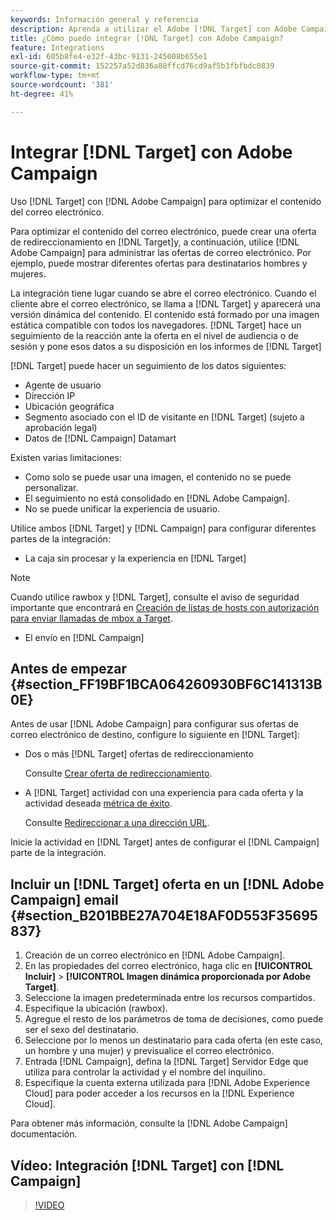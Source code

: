 ```yaml
---
keywords: Información general y referencia
description: Aprenda a utilizar el Adobe [!DNL Target] con Adobe Campaign para optimizar el contenido del correo electrónico.
title: ¿Cómo puedo integrar [!DNL Target] con Adobe Campaign?
feature: Integrations
exl-id: 605b8fe4-e32f-43bc-9131-245008b655e1
source-git-commit: 152257a52d836a88ffcd76cd9af5b3fbfbdc0839
workflow-type: tm+mt
source-wordcount: '381'
ht-degree: 41%

---
```


# Integrar [!DNL Target] con Adobe Campaign

Uso [!DNL Target] con [!DNL Adobe Campaign] para optimizar el contenido del correo electrónico.

Para optimizar el contenido del correo electrónico, puede crear una oferta de redireccionamiento en [!DNL Target]y, a continuación, utilice [!DNL Adobe Campaign] para administrar las ofertas de correo electrónico. Por ejemplo, puede mostrar diferentes ofertas para destinatarios hombres y mujeres.

La integración tiene lugar cuando se abre el correo electrónico. Cuando el cliente abre el correo electrónico, se llama a [!DNL Target] y aparecerá una versión dinámica del contenido. El contenido está formado por una imagen estática compatible con todos los navegadores. [!DNL Target] hace un seguimiento de la reacción ante la oferta en el nivel de audiencia o de sesión y pone esos datos a su disposición en los informes de [!DNL Target]

[!DNL Target] puede hacer un seguimiento de los datos siguientes:

* Agente de usuario
* Dirección IP
* Ubicación geográfica
* Segmento asociado con el ID de visitante en [!DNL Target] (sujeto a aprobación legal)
* Datos de [!DNL Campaign] Datamart

Existen varias limitaciones:

* Como solo se puede usar una imagen, el contenido no se puede personalizar.
* El seguimiento no está consolidado en [!DNL Adobe Campaign].
* No se puede unificar la experiencia de usuario.

Utilice ambos [!DNL Target] y [!DNL Campaign] para configurar diferentes partes de la integración:

* La caja sin procesar y la experiencia en [!DNL Target]

>[!NOTE]
>
>Cuando utilice rawbox y [!DNL Target], consulte el aviso de seguridad importante que encontrará en [Creación de listas de hosts con autorización para enviar llamadas de mbox a Target](/help/main/administrating-target/hosts.md#allowlist).

* El envío en [!DNL Campaign]

## Antes de empezar {#section_FF19BF1BCA064260930BF6C141313B0E}

Antes de usar [!DNL Adobe Campaign] para configurar sus ofertas de correo electrónico de destino, configure lo siguiente en [!DNL Target]:

* Dos o más [!DNL Target] ofertas de redireccionamiento

   Consulte [Crear oferta de redireccionamiento](/help/main/c-experiences/c-manage-content/offer-redirect.md).

* A [!DNL Target] actividad con una experiencia para cada oferta y la actividad deseada [métrica de éxito](/help/main/c-activities/r-success-metrics/success-metrics.md).

   Consulte [Redireccionar a una dirección URL](/help/main/c-experiences/c-visual-experience-composer/redirect-offer.md).

Inicie la actividad en [!DNL Target] antes de configurar el [!DNL Campaign] parte de la integración.

## Incluir un [!DNL Target] oferta en un [!DNL Adobe Campaign] email {#section_B201BBE27A704E18AF0D553F35695837}

1. Creación de un correo electrónico en [!DNL Adobe Campaign].
1. En las propiedades del correo electrónico, haga clic en **[!UICONTROL Incluir]** > **[!UICONTROL Imagen dinámica proporcionada por Adobe Target]**.
1. Seleccione la imagen predeterminada entre los recursos compartidos.
1. Especifique la ubicación (rawbox).
1. Agregue el resto de los parámetros de toma de decisiones, como puede ser el sexo del destinatario.
1. Seleccione por lo menos un destinatario para cada oferta (en este caso, un hombre y una mujer) y previsualice el correo electrónico.
1. Entrada [!DNL Campaign], defina la [!DNL Target] Servidor Edge que utiliza para controlar la actividad y el nombre del inquilino.
1. Especifique la cuenta externa utilizada para [!DNL Adobe Experience Cloud] para poder acceder a los recursos en la [!DNL Experience Cloud].

Para obtener más información, consulte la [!DNL Adobe Campaign] documentación.

## Vídeo: Integración [!DNL Target] con [!DNL Campaign]

>[!VIDEO](https://video.tv.adobe.com/v/35149)
